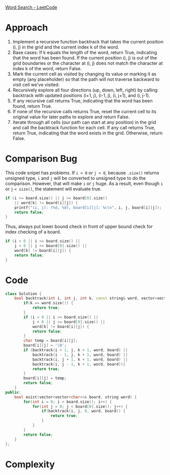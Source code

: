 [Word Search - LeetCode](https://leetcode.com/problems/word-search/description/)

# Approach

1. Implement a recursive function backtrack that takes the current position (i, j) in the grid and the current index k of the word.
2. Base cases: If k equals the length of the word, return True, indicating that the word has been found. If the current position (i, j) is out of the grid boundaries or the character at (i, j) does not match the character at index k of the word, return False.
3. Mark the current cell as visited by changing its value or marking it as empty (any placeholder) so that the path will not traverse backward to visit cell we've visited. 
4. Recursively explore all four directions (up, down, left, right) by calling backtrack with updated positions (i+1, j), (i-1, j), (i, j+1), and (i, j-1).
5. If any recursive call returns True, indicating that the word has been found, return True.
6. If none of the recursive calls returns True, reset the current cell to its original value for later paths to explore and return False.
7. Iterate through all cells (our path can start at any position) in the grid and call the backtrack function for each cell. If any call returns True, return True, indicating that the word exists in the grid. Otherwise, return False.
# Comparison Bug

This code snipet has problems. If  `i < 0` or `j < 0`, because `.size()` returns unsigned type, `i` and `j` will be converted to unsigned type to do the comparison. However, that will make `i` or `j` huge. As a result, even though `i` or `j` `< size()`, the statement will evaluate true. 

```cpp
if (i >= board.size() || j >= board[0].size()
    || word[k] != board[i][j]) {
    printf("(i, j): (%d, %d), board[i][j]: %c\n", i, j, board[i][j]);
    return false;
}
```

Thus, always put lower bound check in front of upper bound check for index checking of a board.

```cpp
if (i < 0 || i >= board.size() || 
	j < 0 || j >= board[0].size() ||
	word[k] != board[i][j]) {
	return false;
}
```

# Code

```cpp
class Solution {
    bool backtrack(int i, int j, int k, const string& word, vector<vector<char>>& board) {
        if(k == word.size()) {
            return true;
        }
        if (i < 0 || i >= board.size() || 
            j < 0 || j >= board[0].size() ||
            word[k] != board[i][j]) {
            return false;
        }
        char temp = board[i][j];
        board[i][j] = '\0';
        if (backtrack(i + 1, j, k + 1, word, board) ||
            backtrack(i - 1, j, k + 1, word, board) ||
            backtrack(i, j + 1, k + 1, word, board) ||
            backtrack(i, j - 1, k + 1, word, board)){
            return true;     
        }
        board[i][j] = temp;
        return false;
    }
public:
    bool exist(vector<vector<char>>& board, string word) {
        for(int i = 0; i < board.size(); i++) {
            for(int j = 0; j < board[0].size(); j++) {
                if(backtrack(i, j, 0, word, board)) {
                    return true;
                }
            }
        }
        return false;
    }
};
```

# Complexity

